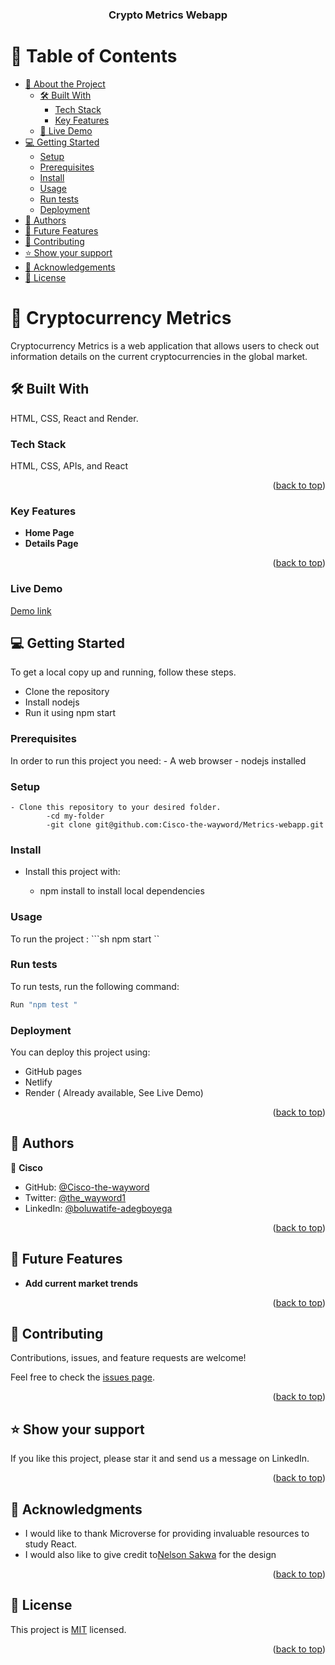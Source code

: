 <a name="readme-top"></a>

<div align="center">
  <h3><b>Crypto Metrics Webapp</b></h3>
</div>

<!-- TABLE OF CONTENTS -->

# 📗 Table of Contents

- [📖 About the Project](#about-project)
  - [🛠 Built With](#built-with)
    - [Tech Stack](#tech-stack)
    - [Key Features](#key-features)
  - [🚀 Live Demo](#live-demo)
- [💻 Getting Started](#getting-started)
  - [Setup](#setup)
  - [Prerequisites](#prerequisites)
  - [Install](#install)
  - [Usage](#usage)
   - [Run tests](#run-tests)
  - [Deployment](#deployment)
- [👥 Authors](#authors)
- [🔭 Future Features](#future-features)
- [🤝 Contributing](#contributing)
- [⭐️ Show your support](#support)
- [🙏 Acknowledgements](#acknowledgements)
- [📝 License](#license)

<!-- PROJECT DESCRIPTION -->

# 📖 Cryptocurrency Metrics<a name="about-project"></a>

Cryptocurrency Metrics is a web application that allows users to check out information details on the current cryptocurrencies in the global market.

## 🛠 Built With <a name="built-with"></a> 
HTML, CSS, React and Render.

### Tech Stack <a name="tech-stack"></a> 
HTML, CSS, APIs, and React

<p align="right">(<a href="#readme-top">back to top</a>)</p>
<!-- Features -->

### Key Features <a name="key-features"></a>

- **Home Page**
- **Details Page**

<p align="right">(<a href="#readme-top">back to top</a>)</p>

### Live Demo
[Demo link](https://crypto-metrics-o016.onrender.com)

<!-- GETTING STARTED -->

## 💻 Getting Started <a name="getting-started"></a>

To get a local copy up and running, follow these steps.
  - Clone the repository
  - Install nodejs 
  - Run it using npm start

### Prerequisites

In order to run this project you need:
    - A web browser
    - nodejs installed

### Setup

    - Clone this repository to your desired folder.
            -cd my-folder
            -git clone git@github.com:Cisco-the-wayword/Metrics-webapp.git

### Install

- Install this project with:

  - npm install to install local dependencies

### Usage

To run the project :
    ```sh
    npm start
    ``
### Run tests

To run tests, run the following command:

```sh
Run "npm test "
```


### Deployment

You can deploy this project using:

  - GitHub pages
  - Netlify
  - Render ( Already available, See Live Demo)


<p align="right">(<a href="#readme-top">back to top</a>)</p>
  
<!-- AUTHORS -->

## 👥 Authors <a name="authors"></a>

👤 **Cisco**

- GitHub: [@Cisco-the-wayword](https://github.com/Cisco-the-wayword)
- Twitter: [@the_wayword1](https://twitter.com/the_wayword1)
- LinkedIn: [@boluwatife-adegboyega](https://www.linkedin.com/in/boluwatife-adegboyega/)


<p align="right">(<a href="#readme-top">back to top</a>)</p>

<!-- FUTURE FEATURES -->

## 🔭 Future Features <a name="future-features"></a>

- **Add current market trends**



<p align="right">(<a href="#readme-top">back to top</a>)</p>

<!-- CONTRIBUTING -->

## 🤝 Contributing <a name="contributing"></a>

Contributions, issues, and feature requests are welcome!

Feel free to check the [issues page](https://github.com/Cisco-the-wayword/Metrics-webapp/issues).

<p align="right">(<a href="#readme-top">back to top</a>)</p>

<!-- SUPPORT -->

## ⭐️ Show your support <a name="support"></a>

If you like this project, please star it and send us a message on LinkedIn.

<p align="right">(<a href="#readme-top">back to top</a>)</p>

<!-- ACKNOWLEDGEMENTS -->

## 🙏 Acknowledgments <a name="acknowledgements"></a>

- I would like to thank Microverse for providing invaluable resources to study React.
- I would also like to give credit to[Nelson Sakwa](https://www.behance.net/sakwadesignstudio) for the design

<p align="right">(<a href="#readme-top">back to top</a>)</p>


<!-- LICENSE -->

## 📝 License <a name="license"></a>

This project is [MIT](./LICENSE) licensed.


<p align="right">(<a href="#readme-top">back to top</a>)</p>
